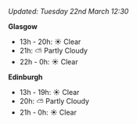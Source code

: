 *Updated: Tuesday 22nd March 12:30*

**Glasgow**

* 13h - 20h: :sunny: Clear
* 21h: :partly_sunny: Partly Cloudy
* 22h - 0h: :sunny: Clear

**Edinburgh**

* 13h - 19h: :sunny: Clear
* 20h: :partly_sunny: Partly Cloudy
* 21h - 0h: :sunny: Clear
